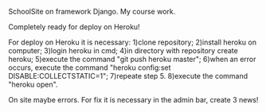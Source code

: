 SchoolSite on framework Django.
My course work.

Completely ready for deploy on Heroku!

For deploy on Heroku it is necessary:
  1)clone repository;
  2)install heroku on computer;
  3)login heroku in cmd;
  4)in directory with repository create heroku;
  5)execute the command "git push heroku master";
  6)when an error occurs, execute the command "heroku config:set DISABLE:COLLECTSTATIC=1";
  7)repeate step 5.
  8)execute the command "heroku open".
  
 On site maybe errors. For fix it is necessary in the admin bar, create 3 news!
  
